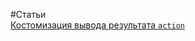 #Статьи<br/>
[Костомизация вывода результата `action`](https://github.com/rainnogame/learning/blob/master/docs/yii/Request%20and%20Responce/1.addCustomResponse.md)<br/>
